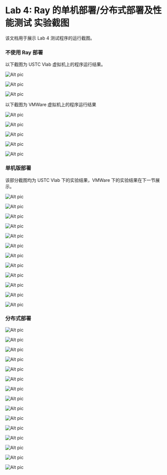 # Lab 4: Ray 的单机部署/分布式部署及性能测试 实验截图

该文档用于展示 Lab 4 测试程序的运行截图。
### 不使用 Ray 部署

以下截图为 USTC Vlab 虚拟机上的程序运行结果。

![Alt pic](./src/4_500000_1_noray.png "任务划分数为1时计算500000个16位整数的运行时长")


![Alt pic](./src/4_500000_100_noray.png "任务划分数为10, 100时计算500000个16位整数的运行时长")

![Alt pic](./src/4_500000_50000_noray.png "任务划分数为1000, 10000, 50000时计算500000个16位整数的运行时长")

以下截图为 VMWare 虚拟机上的程序运行结果

![Alt pic](./src/3_500000_10_noray.png "任务划分数为10时计算500000个8位整数")

![Alt pic](./src/3_500000_100_noray.png "任务划分数为100时计算500000个8位整数")

![Alt pic](./src/3_500000_1000_noray.png "任务划分数为1000时计算500000个8位整数")

![Alt pic](./src/3_500000_10000_noray.png "任务划分数为10000时计算500000个8位整数")

![Alt pic](./src/3_500000_50000_noray.png "任务划分数为50000时计算500000个8位整数")

### 单机版部署

该部分截图均为 USTC Vlab 下的实验结果，VMWare 下的实验结果在下一节展示。

![Alt pic](./src/4_500000_1.png "任务划分数为1时计算500000个16位整数的运行时长")

![Alt pic](./src/4_500000_10.png "任务划分数为10时计算500000个16位整数的运行时长")

![Alt pic](./src/4_500000_100.png "任务划分数为100时计算500000个16位整数的运行时长")

![Alt pic](./src/4_500000_1000.png "任务划分数为1000时计算500000个16位整数的运行时长")

![Alt pic](./src/4_500000_10000.png "任务划分数为10000时计算500000个16位整数的运行时长")

![Alt pic](./src/4_500000_50000.png "任务划分数为50000时计算500000个16位整数的运行时长")

![Alt pic](./src/8_100000_1.png "任务划分数为1时计算100000个256位整数的运行时长")

![Alt pic](./src/8_100000_10.png "任务划分数为10时计算100000个256位整数的运行时长")

![Alt pic](./src/8_100000_100.png "任务划分数为100时计算100000个256位整数的运行时长")

![Alt pic](./src/8_100000_1000.png "任务划分数为1000时计算100000个256位整数的运行时长")

![Alt pic](./src/8_100000_10000.png "任务划分数为10000时计算100000个256位整数的运行时长")

![Alt pic](./src/8_100000_50000.png "任务划分数为50000时计算100000个256位整数的运行时长")

### 分布式部署

![Alt pic](./src/3_500000_10_1pcnodocker.png "单机部署下任务划分数为10时计算500000个8位整数")

![Alt pic](./src/3_500000_100_1pcnodocker.png "单机部署下任务划分数为100时计算500000个8位整数")

![Alt pic](./src/3_500000_1000_1pcnodocker.png "单机部署下任务划分数为1000时计算500000个8位整数")

![Alt pic](./src/3_500000_10000_1pcnodocker.png "单机部署下任务划分数为10000时计算500000个8位整数")

![Alt pic](./src/3_500000_50000_1pcnodocker.png "单机部署下任务划分数为50000时计算500000个8位整数")

![Alt pic](./src/3_500000_10_2pcnodocker.png "双机部署下任务划分数为10时计算500000个8位整数")

![Alt pic](./src/3_500000_100_2pcnodocker.png "双机部署下任务划分数为100时计算500000个8位整数")

![Alt pic](./src/3_500000_1000_2pcnodocker.png "双机部署下任务划分数为1000时计算500000个8位整数")

![Alt pic](./src/3_500000_10000_2pcnodocker.png "双机部署下任务划分数为10000时计算500000个8位整数")

![Alt pic](./src/3_500000_50000_2pcnodocker.png "双机部署下任务划分数为50000时计算500000个8位整数")

![Alt pic](./src/3_500000_10_3pcnodocker.png "三机部署下任务划分数为10时计算500000个8位整数")

![Alt pic](./src/3_500000_100_3pcnodocker.png "三机部署下任务划分数为100时计算500000个8位整数")

![Alt pic](./src/3_500000_1000_3pcnodocker.png "三机部署下任务划分数为1000时计算500000个8位整数")

![Alt pic](./src/3_500000_10000_3pcnodocker.png "三机部署下任务划分数为10000时计算500000个8位整数")

![Alt pic](./src/3_500000_50000_3pcnodocker.png "三机部署下任务划分数为50000时计算500000个8位整数")
